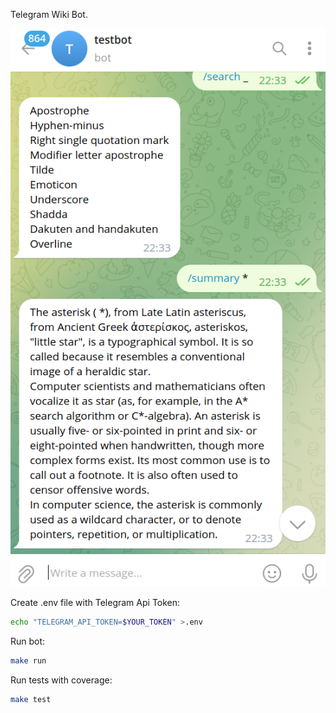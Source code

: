Telegram Wiki Bot.


<img src="screenshots/bot.png">

Create .env file with Telegram Api Token:
```sh
echo "TELEGRAM_API_TOKEN=$YOUR_TOKEN" >.env
```

Run bot:
```sh
make run
```

Run tests with coverage:
```sh
make test
```
